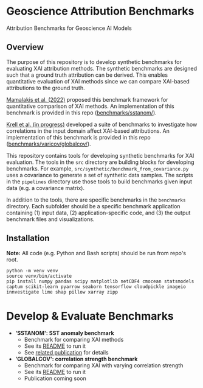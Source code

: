 # Geoscience Attribution Benchmarks

Attribution Benchmarks for Geoscience AI Models

## Overview

The purpose of this repository is to develop synthetic benchmarks for evaluating XAI attribution methods. The synthetic benchmarks are designed such that a ground truth attribution can be derived. This enables quantitative evaluation of XAI methods since we can compare XAI-based attributions to the ground truth. 

[Mamalakis et al. (2022)](https://www.cambridge.org/core/journals/environmental-data-science/article/neural-network-attribution-methods-for-problems-in-geoscience-a-novel-synthetic-benchmark-dataset/DDA562FC7B9A2B30710582861920860E) proposed this benchmark framework for quantitative comparison of XAI methods. An implementation of this benchmark is provided in this repo ([benchmarks/sstanom/](./benchmarks/sstanom/)). 

[Krell et al. (in progress)]() developed a suite of benchmarks to investigate how correlations in the input domain affect XAI-based attributions. An implementation of this benchmark is provided in this repo ([benchmarks/varicov/globalcov/](./benchmarks/varicov/globalcov/)).

This repository contains tools for developing synthetic benchmarks for XAI evaluation. 
The tools in the `src` directory are building blocks for developing benchmarks. For example, `src/synthetic/benchmark_from_covariance.py` uses a covariance to generate a set of synthetic data samples. The scripts in the `pipelines` directory use those tools to build benchmarks given input data (e.g. a covariance matrix). 

In addition to the tools, there are specific benchmarks in the `benchmarks` directory. Each subfolder should be a specific benchmark application containing (1) input data, (2) application-specific code, and (3) the output benchmark files and visualizations. 

## Installation

**Note:** All code (e.g. Python and Bash scripts) should be run from repo's root.

	python -m venv venv
	source venv/bin/activate
	pip install numpy pandas scipy matplotlib netCDF4 cmocean statsmodels captum scikit-learn pyarrow seaborn tensorflow cloudpickle imageio innvestigate lime shap pillow xarray zipp

# Develop & Evaluate Benchmarks

- **'SSTANOM': SST anomaly benchmark**
	- Benchmark for comparing XAI methods
	- See its [README](./benchmarks/sstanom/README.md) to run it
	- See [related publication](https://www.cambridge.org/core/journals/environmental-data-science/article/neural-network-attribution-methods-for-problems-in-geoscience-a-novel-synthetic-benchmark-dataset/DDA562FC7B9A2B30710582861920860E) for details
- **'GLOBALCOV': correlation strength benchmark**
	- Benchmark for comparing XAI with varying correlation strength
	- See its [README](./benchmarks/varicov/globalcov/README.md) to run it
	- Publication coming soon
